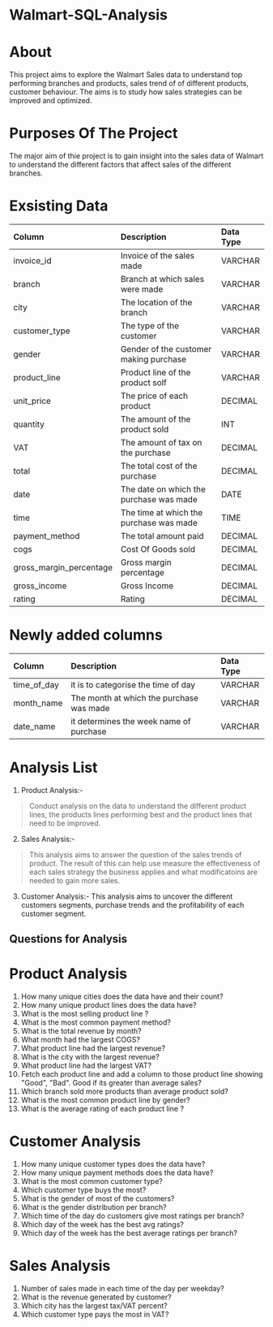 # Walmart-SQL-Analysis

# About
This project aims to explore the Walmart Sales data to understand top performing branches and products, sales trend of of different products, customer behaviour. The aims is to study how sales strategies can be improved and optimized.

# Purposes Of The Project
The major aim of thie project is to gain insight into the sales data of Walmart to understand the different factors that affect sales of the different branches.

# Exsisting Data
| Column                  | Description                             | Data Type      |
| :---------------------- | :-------------------------------------- | :------------- |
| invoice_id              | Invoice of the sales made               | VARCHAR    |
| branch                  | Branch at which sales were made         | VARCHAR     |
| city                    | The location of the branch              | VARCHAR    |
| customer_type           | The type of the customer                | VARCHAR    |
| gender                  | Gender of the customer making purchase  | VARCHAR    |
| product_line            | Product line of the product solf        | VARCHAR   |
| unit_price              | The price of each product               | DECIMAL |
| quantity                | The amount of the product sold          | INT            |
| VAT                     | The amount of tax on the purchase       | DECIMAL    |
| total                   | The total cost of the purchase          | DECIMAL |
| date                    | The date on which the purchase was made | DATE           |
| time                    | The time at which the purchase was made | TIME      |
| payment_method          | The total amount paid                   | DECIMAL |
| cogs                    | Cost Of Goods sold                      | DECIMAL |
| gross_margin_percentage | Gross margin percentage                 | DECIMAL   |
| gross_income            | Gross Income                            | DECIMAL |
| rating                  | Rating                                  | DECIMAL    |

# Newly added columns
| Column                  | Description                             | Data Type      |
| :---------------------- | :-------------------------------------- | :------------- |
| time_of_day             | it is to categorise the time of day     | VARCHAR    |
| month_name              | The month at which the purchase was made| VARCHAR     |
| date_name               | it determines the week name of purchase | VARCHAR    |

# Analysis List

1. Product Analysis:-
> Conduct analysis on the data to understand the different product lines, the products lines performing best and the product lines that need to be improved.

2. Sales Analysis:-
> This analysis aims to answer the question of the sales trends of product. The result of this can help use measure the effectiveness of each sales strategy the 
   business applies and what modificatoins are needed to gain more sales.

3. Customer Analysis:-
   This analysis aims to uncover the different customers segments, purchase trends and the profitability of each customer segment.
   
## Questions for Analysis

# Product Analysis
1. How many unique cities does the data have and their count?
2. How many unique product lines does the data have?
3. What is the most selling product line ?
4. What is the most common payment method?    
5. What is the total revenue by month?  
6. What month had the largest COGS?
7. What product line had the largest revenue?
8. What is the city with the largest revenue?
9. What product line had the largest VAT?
10. Fetch each product line and add a column to those product line showing "Good", "Bad". Good if its greater than average sales?
11. Which branch sold more products than average product sold?
12. What is the most common product line by gender?
13. What is the average rating of each product line ?

# Customer Analysis
1. How many unique customer types does the data have?   
2. How many unique payment methods does the data have?   
3. What is the most common customer type?
4. Which customer type buys the most?    
5. What is the gender of most of the customers?
6. What is the gender distribution per branch?
7. Which time of the day do customers give most ratings per branch?
8. Which day of the week has the best avg ratings?
9. Which day of the week has the best average ratings per branch?

# Sales Analysis
1. Number of sales made in each time of the day per weekday?   
2. What is the revenue generated by customer?
3. Which city has the largest tax/VAT percent?   
4. Which customer type pays the most in VAT?










   
   
   
